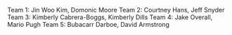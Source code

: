Team 1: Jin Woo Kim, Domonic Moore
Team 2: Courtney Hans, Jeff Snyder
Team 3: Kimberly Cabrera-Boggs, Kimberly Dills
Team 4: Jake Overall, Mario Pugh
Team 5: Bubacarr Darboe, David Armstrong
